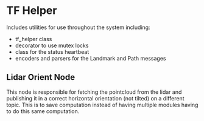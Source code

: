 # TF Helper
Includes utilities for use throughout the system including:
* tf_helper class
* decorator to use mutex locks
* class for the status heartbeat
* encoders and parsers for the Landmark and Path messages

## Lidar Orient Node
This node is responsible for fetching the pointcloud from the lidar and publishing it in a correct horizontal orientation (not tilted) on a different topic. This is to save computation instead of having multiple modules having to do this same computation.
